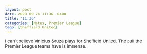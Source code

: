 ```yaml
---
layout: post
date: 2023-09-24 11:36 -0400
title: "11:36"
categories: [Notes, Premier League]
tags: [Sheffield United]
---
```


I can't believe Vinicius Souza plays for Sheffield United. The pull the Premier League teams have is immense. 


